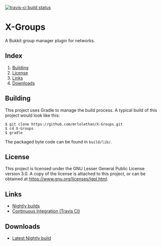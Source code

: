 [![travis-ci build status](https://travis-ci.org/mrlolethan/X-Groups.svg)](https://travis-ci.org/mrlolethan/X-Groups)
# X-Groups
A Bukkit group manager plugin for networks.

## Index
1. [Building](#building)
2. [License](#license)
3. [Links](#links)
4. [Downloads](#downloads)

## Building
This project uses Gradle to manage the build process. A typical build of this project would look like this:
```
$ git clone https://github.com/mrlolethan/X-Groups.git
$ cd X-Groups
$ gradle
```
The packaged byte code can be found in `build/lib/`.

## License
This project is licensed under the GNU Lesser General Public License version 3.0. A copy of the license is attached to this project, or can be obtained at https://www.gnu.org/licenses/lgpl.html.

## Links
- [Nightly builds](http://ci.mrlolethan.com/job/X-Groups/)
- [Continuous Integration (Travis CI)](https://travis-ci.org/mrlolethan/X-Groups)

## Downloads
- [Latest Nightly build](http://ci.mrlolethan.com/job/X-Groups/lastSuccessfulBuild/artifact/build/libs/X-Groups.jar)

